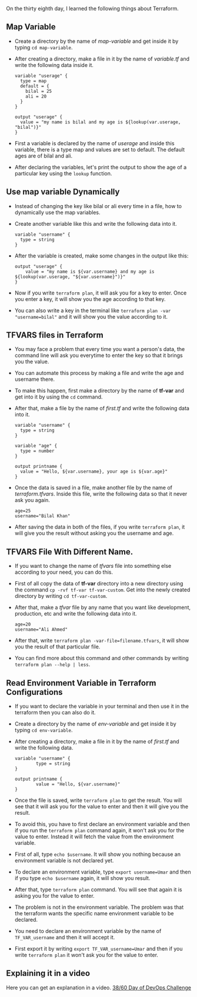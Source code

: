 On the thirty eighth day, I learned the following things about Terraform.

## Map Variable

- Create a directory by the name of *map-variable* and get inside it by typing `cd map-variable`.

- After creating a directory, make a file in it by the name of *variable.tf* and write the following data inside it.

      variable "userage" {
        type = map
        default = {
          bilal = 25
          ali = 20
        }
      }

      output "userage" {
        value = "my name is bilal and my age is ${lookup(var.userage, "bilal")}"
      }

- First a variable is declared by the name of *userage* and inside this variable, there is a type map and values are set to default. The default ages are of bilal and ali.

- After declaring the variables, let's print the output to show the age of a particular key using the `lookup` function.

## Use map variable Dynamically

- Instead of changing the key like bilal or ali every time in a file, how to dynamically use the map variables.

- Create another variable like this and write the following data into it.

      variable "username" {
        type = string
      }

- After the variable is created, make some changes in the output like this:

      output "userage" {
          value = "my name is ${var.username} and my age is ${lookup(var.userage, "${var.username}")}"
      }

- Now if you write `terraform plan`, it will ask you for a key to enter. Once you enter a key, it will show you the age according to that key.

- You can also write a key in the terminal like `terraform plan -var "username=bilal"` and it will show you the value according to it.

## TFVARS files in Terraform

- You may face a problem that every time you want a person's data, the command line will ask you everytime to enter the key so that it brings you the value.

- You can automate this process by making a file and write the age and username there.

- To make this happen, first make a directory by the name of **tf-var** and get into it by using the `cd` command.

- After that, make a file by the name of *first.tf* and write the following data into it.

      variable "username" {
        type = string
      }

      variable "age" {
        type = number
      }

      output printname {
        value = "Hello, ${var.username}, your age is ${var.age}"
      }

- Once the data is saved in a file, make another file by the name of *terraform.tfvars*. Inside this file, write the following data so that it never ask you again.

      age=25
      username="Bilal Khan"

- After saving the data in both of the files, if you write `terraform plan`, it will give you the result without asking you the username and age.

## TFVARS File With Different Name.

- If you want to change the name of *tfvars* file into something else according to your need, you can do this.

- First of all copy the data of **tf-var** directory into a new directory using the command `cp -rvf tf-var tf-var-custom`. Get into the newly created directory by writing `cd tf-var-custom`.

- After that, make a *tfvar* file by any name that you want like development, production, etc and write the following data into it.

      age=20
      username="Ali Ahmed"

- After that, write `terraform plan -var-file=filename.tfvars`, it will show you the result of that particular file.

- You can find more about this command and other commands by writing `terraform plan --help | less`.

## Read Environment Variable in Terraform Configurations

- If you want to declare the variable in your terminal and then use it in the terraform then you can also do it.

- Create a directory by the name of *env-variable* and get inside it by typing `cd env-variable`.

- After creating a directory, make a file in it by the name of *first.tf* and write the following data.

      variable "username" {
              type = string
      }

      output printname {
              value = "Hello, ${var.username}"
      }
      
- Once the file is saved, write `terraform plan` to get the result. You will see that it will ask you for the value to enter and then it will give you the result.

- To avoid this, you have to first declare an environment variable and then if you run the `terraform plan` command again, it won't ask you for the value to enter. Instead it will fetch the value from the environment variable.

- First of all, type `echo $username`. It will show you nothing because an environment variable is not declared yet.

- To declare an environment variable, type `export username=Umar` and then if you type `echo $username` again, it will show you result.

- After that, type `terraform plan` command. You will see that again it is asking you for the value to enter.

- The problem is not in the environment variable. The problem was that the terraform wants the specific name environment variable to be declared.

- You need to declare an environment variable by the name of `TF_VAR_username` and then it will accept it.

- First export it by writing `export TF_VAR_username=Umar` and then if you write `terraform plan` it won't ask you for the value to enter.

## **Explaining it in a video**

Here you can get an explanation in a video. [38/60 Day of DevOps Challenge]()